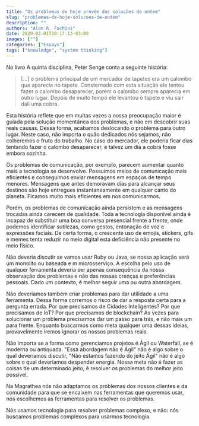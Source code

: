 ```yaml
---
title: "Os problemas de hoje provêm das soluções de ontem"
slug: "problemas-de-hoje-solucoes-de-ontem"
description: ""
authors: "Alan R. Fachini"
date: 2020-03-01T20:17:13-03:00
images: [""]
categories: ["Essays"]
tags: ["knowledge", "system thinking"]
---
```


No livro A quinta disciplina, Peter Senge conta a seguinte história:

> [...] o problema principal de um mercador de tapetes era um calombo que aparecia no tapete.
Consternado com esta situação ele tentou fazer o calombo desaparecer, porém o calombo sempre aparecia em outro lugar. Depois de muito tempo ele levantou o tapete e viu sair dali uma cobra.

Esta história reflete que em muitas vezes a nossa preocupação maior é guiada pela solução momentânea dos problemas, e não em descobrir suas reais causas. Dessa forma, acabamos deslocando o problema para outro lugar. Neste caso, não importa o quão dedicados nós sejamos, não colheremos o fruto do trabalho. No caso do mercador, ele poderia ficar dias tentando fazer o calombo desaparecer, e talvez um dia a cobra fosse embora sozinha.

Os problemas de comunicação, por exemplo, parecem aumentar quanto mais a tecnologia se desenvolve. Possuímos meios de comunicação mais eficientes e conseguimos enviar mensagens em espaços de tempo menores. Mensagens que antes demoravam dias para alcançar seus destinos são hoje entregues instantaneamente em qualquer canto do planeta. Ficamos muito mais eficientes em nos comunicarmos.

Porém, os problemas de comunicação ainda persistem e as mensagens trocadas ainda carecem de qualidade. Toda a tecnologia disponível ainda é incapaz de substituir uma boa conversa presencial frente a frente, onde podemos identificar sutilezas, como gestos, entonação de voz e expressões faciais. De certa forma, o crescente uso de emojis, stickers, gifs e memes tenta reduzir no meio digital esta deficiência não presente no meio físico.

Não deveria discutir se vamos usar Ruby ou Java, se nossa aplicação será um monolito ou baseada e m microsserviço. A escolha pelo uso de qualquer ferramenta deveria ser apenas consequência da nossa observação dos problemas e não das nossas crenças e preferências pessoais. Dado um contexto, é melhor seguir uma ou outra abordagem.

Não deveríamos também criar problemas para dar utilidade a uma ferramenta. Dessa forma corremos o risco de dar a resposta certa para a pergunta errada. Por que precisamos de Cidades Inteligentes? Por que precisamos de IoT? Por que precisamos de blockchain? As vezes para solucionar um problema precisamos dar um passo para trás, e não mais um para frente. Enquanto buscarmos como meta qualquer uma dessas ideias, provavelmente iremos ignorar os nossos problemas reais.

Não importa se a forma como gerenciamos projetos é Ágil ou Waterfall, se é moderna ou antiquada. "Essa abordagem não é Ágil" não é algo sobre o qual deveríamos discutir, "Não estamos fazendo do jeito Ágil" não é algo sobre o qual deveríamos despender energia. Nossa meta não é fazer as coisas de um determinado jeito, é resolver os problemas do melhor jeito possível.

Na Magrathea nós não adaptamos os problemas dos nossos clientes e da comunidade para que se encaixem nas ferramentas que queremos usar, nós escolhemos as ferramentas para resolver os problemas.

Nós usamos tecnologia para resolver problemas complexo, e não: nós buscamos problemas complexos para usarmos tecnologia.
